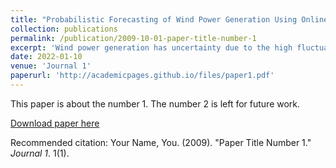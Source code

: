 ```yaml
---
title: "Probabilistic Forecasting of Wind Power Generation Using Online LASSO VAR and EGARCH Model"
collection: publications
permalink: /publication/2009-10-01-paper-title-number-1
excerpt: 'Wind power generation has uncertainty due to the high fluctuation of wind speed. In traditional wind power prediction models, the uncertainty is measured by normal distribution with zero mean and constant variance. However, the variance may vary with time, which means the variance has heteroscedasticity. To improve the prediction accuracy, this paper proposes a new integrated probabilistic wind power prediction model for wind farm considering heteroscedasticity based on online least absolute shrinkage and selection operator and vector autoregression (LASSO VAR) and the exponential generalized autoregressive conditional heteroskedasticity (EGARCH) model. First, online LASSO VAR is used to forecast power output. Then, heteroscedasticity of residuals is validated by autoregressive conditional heteroskedasticity test. Considering heteroscedasticity, the news impact curve and dynamic significance line verify that positive and negative residuals affect future volatility asymmetrically. Thus, the EGARCH model is used to forecast the residuals to obtain the conditional variance of point prediction results. Finally, the probabilistic result of total power output is obtained by summing the power output of turbines in the wind farm considering the correlation of the active wind power of wind turbines. This method is applied to forecast the power output of a wind farm in East China and is proved effective in improving the prediction accuracy.'
date: 2022-01-10
venue: 'Journal 1'
paperurl: 'http://academicpages.github.io/files/paper1.pdf'
---
```


This paper is about the number 1. The number 2 is left for future work.

[Download paper here](http://academicpages.github.io/files/paper1.pdf)

Recommended citation: Your Name, You. (2009). "Paper Title Number 1." <i>Journal 1</i>. 1(1).
